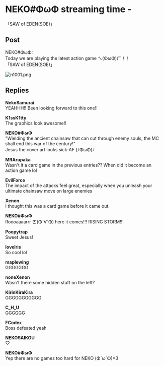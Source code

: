 # NEKO#ΦωΦ streaming time -
「SAW of EDEN(SOE)」
## Post
NEKO#ΦωΦ:<br>
Today we are playing the latest action game ㄟ(ΦωΦ)ㄏ！！<br>
「SAW of EDEN(SOE)」

![n1001.png](\attachments\n1001.png)
## Replies
**NekoSamurai**<br>
YEAHHH!! Been looking forward to this one!!

**K1ssK1tty**<br>
The graphics look awesome!!

**NEKO#ΦωΦ**<br>
"Wielding the ancient chainsaw that can cut through enemy souls, the MC shall end this war of the century!"<br>
Jesus the cover art looks sick-AF (ﾉΦωΦ)ﾉ

**MRArupaka**<br>
Wasn't it a card game in the previous entries?? When did it become an action game lol

**EvilForce**<br>
The impact of the attacks feel great, especially when you unleash your ultimate chainsaw move on large enemies

**Xenon**<br>
I thought this was a card game before it came out.

**NEKO#ΦωΦ**<br>
Roooaaaarrr ㄛ(Φˋ∀ˊΦ) here it comes!!!  RISING STORM!!!

**Poopytrap**<br>
Sweet Jesus!

**loveIris**<br>
So cool lol

**maplewing**<br>
GGGGGGG

**noneXenon**<br>
Wasn't there some hidden stuff on the left?

**KirinKiraKira**<br>
GGGGGGGGGGG

**C_H_U**<br>
GGGGGG

**FCodex**<br>
Boss defeated yeah

**NEKOSAIKOU**<br>
♡

**NEKO#ΦωΦ**<br>
Yep there are no games too hard for NEKO (ΦˋωˊΦ)=3

